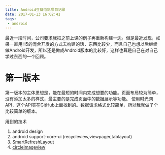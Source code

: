 ```yaml
---
title: Android豆瓣电影项目记录
date: 2017-01-13 16:02:41
tags:
 - android
---
```


最近一段时间，公司要求我把之前上课的例子再重新构建一边。但是最近发现，如果一直用H5的混合开发的方式去构建的话，东西比较少，而且自己也想以后继续做Android开发，所以还是做成Android版本的比较好，这样也算是自己在对自己学过东西的一个回顾。

# 第一版本
第一版本的主体思想是，能在最短的时间内完成想要的功能。页面布局较为简单，没有添加太多的样式，最主要的是完成页面中的数据展示等功能。
使用时光网API，这个API实在GitHub上面找到的。数据请求格式比较简单，所以我就做了个比较简单的版本。
<!--more-->
用到的技术
1. android design 
2. android support-core-ui (recycleview,viewpager,tablayout)
3. <a href="https://github.com/scwang90/SmartRefreshLayout">SmartRefreshLayout</a>
4. <a href="https://github.com/hdodenhof/CircleImageView">circleimageview</a>
